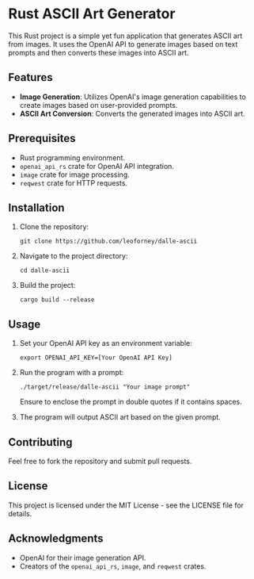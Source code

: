 # Rust ASCII Art Generator

This Rust project is a simple yet fun application that generates ASCII art from images. It uses the OpenAI API to generate images based on text prompts and then converts these images into ASCII art.

## Features

- **Image Generation**: Utilizes OpenAI's image generation capabilities to create images based on user-provided prompts.
- **ASCII Art Conversion**: Converts the generated images into ASCII art.

## Prerequisites

- Rust programming environment.
- `openai_api_rs` crate for OpenAI API integration.
- `image` crate for image processing.
- `reqwest` crate for HTTP requests.

## Installation

1. Clone the repository:

    ```
    git clone https://github.com/leoforney/dalle-ascii
    ```

2. Navigate to the project directory:

    ```
    cd dalle-ascii
    ```

3. Build the project:

    ```
    cargo build --release
    ```

## Usage

1. Set your OpenAI API key as an environment variable:

    ```
    export OPENAI_API_KEY=[Your OpenAI API Key]
    ```

2. Run the program with a prompt:

    ```
    ./target/release/dalle-ascii "Your image prompt"
    ```

   Ensure to enclose the prompt in double quotes if it contains spaces.

3. The program will output ASCII art based on the given prompt.

## Contributing

Feel free to fork the repository and submit pull requests.

## License

This project is licensed under the MIT License - see the LICENSE file for details.

## Acknowledgments

- OpenAI for their image generation API.
- Creators of the `openai_api_rs`, `image`, and `reqwest` crates.
